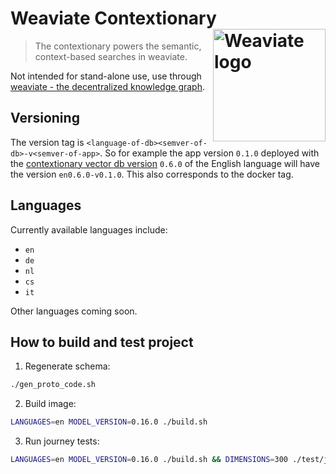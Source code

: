 # Weaviate Contextionary <img alt='Weaviate logo' src='https://raw.githubusercontent.com/semi-technologies/weaviate/19de0956c69b66c5552447e84d016f4fe29d12c9/docs/assets/weaviate-logo.png' width='180' align='right' />

> The contextionary powers the semantic, context-based searches in weaviate.

Not intended for stand-alone use, use through [weaviate - the decentralized
knowledge graph](https://github.com/semi-technologies/weaviate).

## Versioning

The version tag is `<language-of-db><semver-of-db>-v<semver-of-app>`. So for
example the app version `0.1.0` deployed with the [contextionary vector db
version](https://c11y.semi.technology/contextionary.json) `0.6.0` of the
English language  will have the version `en0.6.0-v0.1.0`. This also
corresponds to the docker tag.

## Languages

Currently available languages include:
* `en` 
* `de`
* `nl`
* `cs`
* `it`

Other languages coming soon.

## How to build and test project

1. Regenerate schema:

```bash
./gen_proto_code.sh
```

2. Build image:

```bash
LANGUAGES=en MODEL_VERSION=0.16.0 ./build.sh
```

3. Run journey tests:

```bash
LANGUAGES=en MODEL_VERSION=0.16.0 ./build.sh && DIMENSIONS=300 ./test/journey.sh
```
